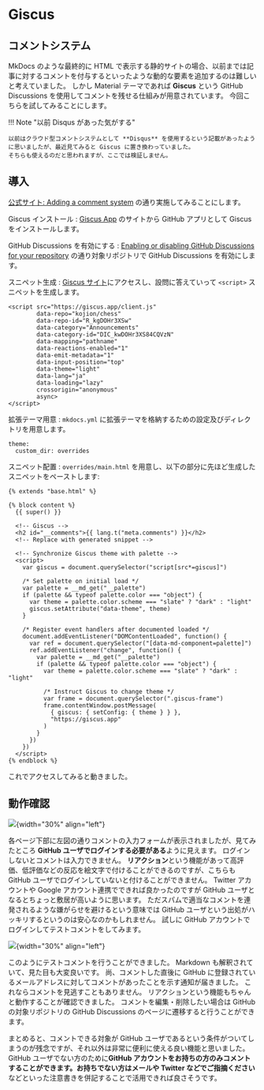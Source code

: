 # Giscus

## コメントシステム

MkDocs のような最終的に HTML で表示する静的サイトの場合、以前までは記事に対するコメントを付与するといったような動的な要素を追加するのは難しいと考えていました。
しかし Material テーマであれば **Giscus** という GitHub Discussions を使用してコメントを残せる仕組みが用意されています。
今回こちらを試してみることにします。

!!! Note "以前 Disqus があった気がする"

    以前はクラウド型コメントシステムとして **Disqus** を使用するという記載があったように思いましたが、最近見てみると Giscus に置き換わっていました。
    そちらも使えるのだと思われますが、ここでは検証しません。

## 導入

[公式サイト: Adding a comment system](https://squidfunk.github.io/mkdocs-material/setup/adding-a-comment-system/) の通り実施してみることにします。

Giscus インストール
:   [Giscus App](https://github.com/apps/giscus) のサイトから GitHub アプリとして Giscus をインストールします。

GitHub Discussions を有効にする
:   [Enabling or disabling GitHub Discussions for your repository](https://docs.github.com/en/repositories/managing-your-repositorys-settings-and-features/enabling-features-for-your-repository/enabling-or-disabling-github-discussions-for-a-repository) の通り対象リポジトリで GitHub Discussions を有効にします。

スニペット生成
:   [Giscus サイト](https://giscus.app/ja)にアクセスし、設問に答えていって `<script>` スニペットを生成します。

```
<script src="https://giscus.app/client.js"
        data-repo="kojion/chess"
        data-repo-id="R_kgDOHr3XSw"
        data-category="Announcements"
        data-category-id="DIC_kwDOHr3XS84CQVzN"
        data-mapping="pathname"
        data-reactions-enabled="1"
        data-emit-metadata="1"
        data-input-position="top"
        data-theme="light"
        data-lang="ja"
        data-loading="lazy"
        crossorigin="anonymous"
        async>
</script>
```

拡張テーマ用意
:   `mkdocs.yml` に拡張テーマを格納するための設定及びディレクトリを用意します。

```
theme:
  custom_dir: overrides
```

スニペット配置
:   `overrides/main.html` を用意し、以下の部分に先ほど生成したスニペットをペーストします:

```
{% extends "base.html" %}

{% block content %}
  {{ super() }}

  <!-- Giscus -->
  <h2 id="__comments">{{ lang.t("meta.comments") }}</h2>
  <!-- Replace with generated snippet -->

  <!-- Synchronize Giscus theme with palette -->
  <script>
    var giscus = document.querySelector("script[src*=giscus]")

    /* Set palette on initial load */
    var palette = __md_get("__palette")
    if (palette && typeof palette.color === "object") {
      var theme = palette.color.scheme === "slate" ? "dark" : "light"
      giscus.setAttribute("data-theme", theme) 
    }

    /* Register event handlers after documented loaded */
    document.addEventListener("DOMContentLoaded", function() {
      var ref = document.querySelector("[data-md-component=palette]")
      ref.addEventListener("change", function() {
        var palette = __md_get("__palette")
        if (palette && typeof palette.color === "object") {
          var theme = palette.color.scheme === "slate" ? "dark" : "light"

          /* Instruct Giscus to change theme */
          var frame = document.querySelector(".giscus-frame")
          frame.contentWindow.postMessage(
            { giscus: { setConfig: { theme } } },
            "https://giscus.app"
          )
        }
      })
    })
  </script>
{% endblock %}
```

これでアクセスしてみると動きました。

## 動作確認

![](../images/005-01.png){width="30%" align="left"}

各ページ下部に左図の通りコメントの入力フォームが表示されましたが、見てみたところ **GitHub ユーザでログインする必要がある**ように見えます。
ログインしないとコメントは入力できません。
**リアクション**という機能があって高評価、低評価などの反応を絵文字で付けることができるのですが、こちらも GitHub ユーザでログインしていないと付けることができません。
Twitter アカウントや Google アカウント連携でできれば良かったのですが GitHub ユーザとなるとちょっと敷居が高いように思います。
ただスパムで適当なコメントを連発されるような嫌がらせを避けるという意味では GitHub ユーザという出処がハッキリするというのは安心なのかもしれません。
試しに GitHub アカウントでログインしてテストコメントをしてみます。

![](../images/005-02.png){width="30%" align="left"}

このようにテストコメントを行うことができました。
Markdown も解釈されていて、見た目も大変良いです。
尚、コメントした直後に GitHub に登録されているメールアドレスに対してコメントがあったことを示す通知が届きました。
これならコメントを見逃すこともありません。
リアクションという機能もちゃんと動作することが確認できました。
コメントを編集・削除したい場合は GitHub の対象リポジトリの GitHub Discussions のページに遷移すると行うことができます。

まとめると、コメントできる対象が GitHub ユーザであるという条件がついてしまうのが残念ですが、それ以外は非常に便利に使える良い機能と思いました。
GitHub ユーザでない方のために**GitHub アカウントをお持ちの方のみコメントすることができます。お持ちでない方はメールや Twitter などでご指摘ください**
などといった注意書きを併記することで活用できれば良さそうです。